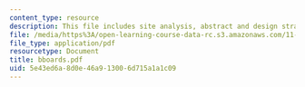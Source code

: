 ```yaml
---
content_type: resource
description: This file includes site analysis, abstract and design strategies.
file: /media/https%3A/open-learning-course-data-rc.s3.amazonaws.com/11-307-beijing-urban-design-studio-summer-2006/5e43ed6a8d0e46a913006d715a1a1c09_bboards.pdf
file_type: application/pdf
resourcetype: Document
title: bboards.pdf
uid: 5e43ed6a-8d0e-46a9-1300-6d715a1a1c09
---
```

